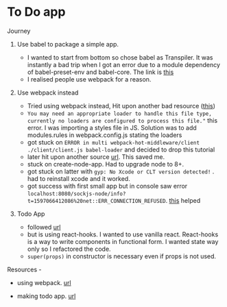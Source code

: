 # To Do app
Journey 

1. Use babel to package a simple app.
    - I wanted to start from bottom so chose babel as Transpiler. It was instantly a bad trip
    when I got an error due to a module dependency of babel-preset-env and babel-core. The link is [this](https://dev.to/ganeshmani/configuring-babel-for-node-js-express-server-35hp#:~:text=Babel%20Setup&text=babel%2Dnode%20%2D%20babel%2Dnode,to%20implement%20in%20the%20node.)
    - I realised people use webpack for a reason.
2. Use webpack instead
    - Tried using webpack instead, Hit upon another bad resource ([this](https://www.freecodecamp.org/news/part-1-react-app-from-scratch-using-webpack-4-562b1d231e75/))
    - `You may need an appropriate loader to handle this file type, currently no loaders are configured to process this file."` this error. I was importing a styles file in JS. Solution was to 
    add modules.rules in webpack.config.js stating the loaders
    - got stuck on `
ERROR in multi webpack-hot-middleware/client ./client/client.js babel-loader
` and decided to drop this tutorial
    - later hit upon another source  [url](https://medium.com/@imranhsayed/set-up-react-app-with-webpack-webpack-dev-server-and-babel-from-scratch-df398174446d). This saved me.
    - stuck on create-node-app. Had to upgrade node to 8+.
    - got stuck on latter with `gyp: No Xcode or CLT version detected!` . had to reinstall xcode and it worked.
    - got success with first small app but in console saw error `localhost:8080/sockjs-node/info?t=1597066412086%20net::ERR_CONNECTION_REFUSED`. [this](https://github.com/webpack/webpack-dev-server/issues/416) helped
    

3. Todo App
    - followed [url](https://www.digitalocean.com/community/tutorials/how-to-build-a-react-to-do-app-with-react-hooks)
    - but is using react-hooks. I wanted to use vanilla react. React-hooks is a way to write components in functional form.
    I wanted state way only so I refactored the code.
    - ```super(props)``` in constructor is necessary even if props is not used.
    
    

Resources - 
- using webpack. [url](https://medium.com/@imranhsayed/set-up-react-app-with-webpack-webpack-dev-server-and-babel-from-scratch-df398174446d)

- making todo app. [url](https://www.digitalocean.com/community/tutorials/how-to-build-a-react-to-do-app-with-react-hooks)


 